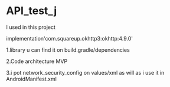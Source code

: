 # API_test_j

I used in this project

implementation'com.squareup.okhttp3:okhttp:4.9.0'

1.library u can find it on build.gradle/dependencies

2.Code architecture MVP

3.i pot network_security_config on values/xml as will as i use it in AndroidManifest.xml
